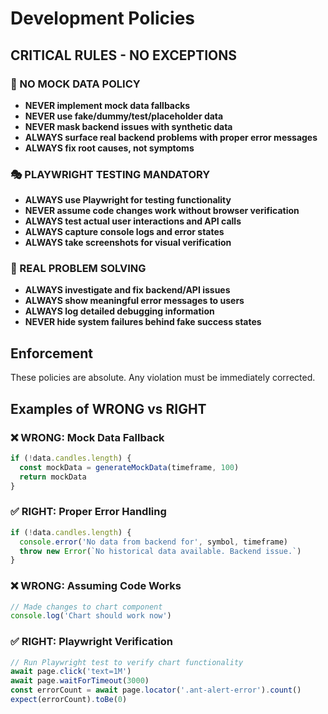 # Development Policies

## CRITICAL RULES - NO EXCEPTIONS

### 🚫 NO MOCK DATA POLICY
- **NEVER implement mock data fallbacks**
- **NEVER use fake/dummy/test/placeholder data**
- **NEVER mask backend issues with synthetic data**
- **ALWAYS surface real backend problems with proper error messages**
- **ALWAYS fix root causes, not symptoms**

### 🎭 PLAYWRIGHT TESTING MANDATORY
- **ALWAYS use Playwright for testing functionality**
- **NEVER assume code changes work without browser verification**
- **ALWAYS test actual user interactions and API calls**
- **ALWAYS capture console logs and error states**
- **ALWAYS take screenshots for visual verification**

### 🔧 REAL PROBLEM SOLVING
- **ALWAYS investigate and fix backend/API issues**
- **ALWAYS show meaningful error messages to users**
- **ALWAYS log detailed debugging information**
- **NEVER hide system failures behind fake success states**

## Enforcement
These policies are absolute. Any violation must be immediately corrected.

## Examples of WRONG vs RIGHT

### ❌ WRONG: Mock Data Fallback
```javascript
if (!data.candles.length) {
  const mockData = generateMockData(timeframe, 100)
  return mockData
}
```

### ✅ RIGHT: Proper Error Handling
```javascript
if (!data.candles.length) {
  console.error('No data from backend for', symbol, timeframe)
  throw new Error(`No historical data available. Backend issue.`)
}
```

### ❌ WRONG: Assuming Code Works
```javascript
// Made changes to chart component
console.log('Chart should work now')
```

### ✅ RIGHT: Playwright Verification
```javascript
// Run Playwright test to verify chart functionality
await page.click('text=1M')
await page.waitForTimeout(3000)
const errorCount = await page.locator('.ant-alert-error').count()
expect(errorCount).toBe(0)
```